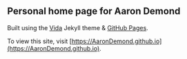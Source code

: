 Personal home page for Aaron Demond
---------

Built using the [Vida](https://github.com/syaning/vida) Jekyll theme & [GitHub Pages](https://pages.github.com/).

To view this site, visit [https://AaronDemond.github.io](https://AaronDemond.github.io).

